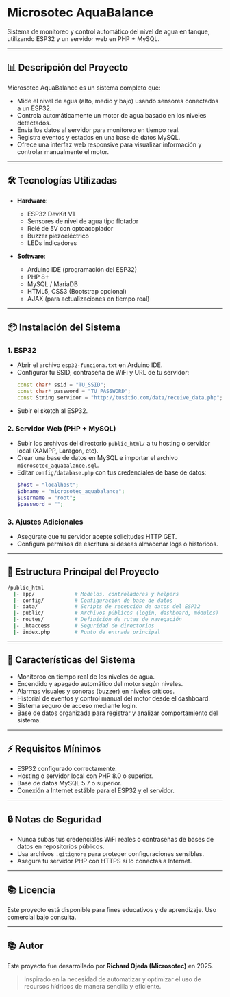 # Microsotec AquaBalance

Sistema de monitoreo y control automático del nivel de agua en tanque, utilizando ESP32 y un servidor web en PHP + MySQL.

---

## 📊 Descripción del Proyecto

Microsotec AquaBalance es un sistema completo que:
- Mide el nivel de agua (alto, medio y bajo) usando sensores conectados a un ESP32.
- Controla automáticamente un motor de agua basado en los niveles detectados.
- Envía los datos al servidor para monitoreo en tiempo real.
- Registra eventos y estados en una base de datos MySQL.
- Ofrece una interfaz web responsive para visualizar información y controlar manualmente el motor.

---

## 🛠️ Tecnologías Utilizadas

- **Hardware**:
  - ESP32 DevKit V1
  - Sensores de nivel de agua tipo flotador
  - Relé de 5V con optoacoplador
  - Buzzer piezoeléctrico
  - LEDs indicadores

- **Software**:
  - Arduino IDE (programación del ESP32)
  - PHP 8+
  - MySQL / MariaDB
  - HTML5, CSS3 (Bootstrap opcional)
  - AJAX (para actualizaciones en tiempo real)

---

## 📦 Instalación del Sistema

### 1. ESP32
- Abrir el archivo `esp32-funciona.txt` en Arduino IDE.
- Configurar tu SSID, contraseña de WiFi y URL de tu servidor:
  ```cpp
  const char* ssid = "TU_SSID";
  const char* password = "TU_PASSWORD";
  const String servidor = "http://tusitio.com/data/receive_data.php";
  ```
- Subir el sketch al ESP32.

### 2. Servidor Web (PHP + MySQL)
- Subir los archivos del directorio `public_html/` a tu hosting o servidor local (XAMPP, Laragon, etc).
- Crear una base de datos en MySQL e importar el archivo `microsotec_aquabalance.sql`.
- Editar `config/database.php` con tus credenciales de base de datos:
  ```php
  $host = "localhost";
  $dbname = "microsotec_aquabalance";
  $username = "root";
  $password = "";
  ```

### 3. Ajustes Adicionales
- Asegúrate que tu servidor acepte solicitudes HTTP GET.
- Configura permisos de escritura si deseas almacenar logs o históricos.

---

## 🔗 Estructura Principal del Proyecto

```bash
/public_html
  |- app/             # Modelos, controladores y helpers
  |- config/          # Configuración de base de datos
  |- data/            # Scripts de recepción de datos del ESP32
  |- public/          # Archivos públicos (login, dashboard, módulos)
  |- routes/          # Definición de rutas de navegación
  |- .htaccess        # Seguridad de directorios
  |- index.php        # Punto de entrada principal
```

---

## 🚀 Características del Sistema

- Monitoreo en tiempo real de los niveles de agua.
- Encendido y apagado automático del motor según niveles.
- Alarmas visuales y sonoras (buzzer) en niveles críticos.
- Historial de eventos y control manual del motor desde el dashboard.
- Sistema seguro de acceso mediante login.
- Base de datos organizada para registrar y analizar comportamiento del sistema.

---

## ⚡ Requisitos Mínimos

- ESP32 configurado correctamente.
- Hosting o servidor local con PHP 8.0 o superior.
- Base de datos MySQL 5.7 o superior.
- Conexión a Internet estáble para el ESP32 y el servidor.

---

## 🔒 Notas de Seguridad

- Nunca subas tus credenciales WiFi reales o contraseñas de bases de datos en repositorios públicos.
- Usa archivos `.gitignore` para proteger configuraciones sensibles.
- Asegura tu servidor PHP con HTTPS si lo conectas a Internet.

---

## 📚 Licencia

Este proyecto está disponible para fines educativos y de aprendizaje. Uso comercial bajo consulta.

---

 

## 📚 Autor

Este proyecto fue desarrollado por **Richard Ojeda (Microsotec)** en 2025.

> Inspirado en la necesidad de automatizar y optimizar el uso de recursos hídricos de manera sencilla y eficiente.


